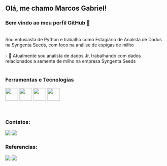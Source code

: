 ## Olá, me chamo Marcos Gabriel! 
### Bem vindo ao meu perfil GitHub 👋
<br />
Sou entusiasta de Python e trabalho como Estagiário de Analista de Dados na Syngenta Seeds, com foco na análise de espigas de milho
<br />
<br />
- 🔭 Atualmente sou analista de dados Jr, trabalhando com dados relacionados a semente de milho na empresa Syngenta Seeds
<br />
<br />

### Ferramentas e Tecnologias
<img src="https://cdn.jsdelivr.net/gh/devicons/devicon/icons/python/python-original-wordmark.svg" width="40" height="40"/> <img src="https://cdn.jsdelivr.net/gh/devicons/devicon@latest/icons/anaconda/anaconda-original-wordmark.svg" width="40" height="40"/> <img src="https://cdn.jsdelivr.net/gh/devicons/devicon/icons/git/git-original.svg" width="40" height="40"/> <img src="https://cdn.jsdelivr.net/gh/devicons/devicon@latest/icons/azuresqldatabase/azuresqldatabase-original.svg" width="40" height="40"/>
        
<br />


### Contatos:

<div>

<a href = "mailto:jorgede1097@gmail.com"><img src="https://img.shields.io/badge/Gmail-D14836?style=for-the-badge&logo=gmail&logoColor=white" target="_blank"></a>
<a href="https://www.linkedin.com/in/marcos-gabriel-95819a193/" target="_blank"><img src="https://img.shields.io/badge/-LinkedIn-%230077B5?style=for-the-badge&logo=linkedin&logoColor=white" target="_blank"></a>
</div>

### Referencias:

<div>

<a href="https://leetcode.com/Coronel-Marc/" target="_blank"><img src="https://img.shields.io/badge/-LeetCode-FFA116?style=for-the-badge&logo=leetcode&logoColor=white" target="_blank"></a>
<a href="https://www.hackerrank.com/profile/jorgede1097" target="_blank"><img src="https://img.shields.io/badge/-Hackerrank-00EA64?style=for-the-badge&logo=hackerrank&logoColor=white" target="_blank"></a>

  
</div>


<!--
<div>
<a href="https://github.com/Coronel-Marc">
<img height="180em" src="https://github-readme-stats.vercel.app/api/top-langs/?username=Coronel-Marc&layout=compact&langs_count=7&theme=dracula"/>
<img height="180em" src="https://github-readme-stats.vercel.app/api?username=Coronel-Marc&show_icons=true&theme=dracula&include_all_commits=true&count_private=true"/>
</div>

-->
